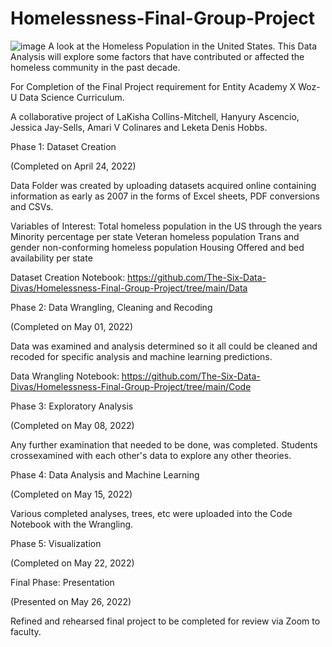 # Homelessness-Final-Group-Project
![image](https://user-images.githubusercontent.com/91347128/165450499-68b8a850-28f6-41f2-b383-af9fd26f7415.png)
A look at the Homeless Population in the United States.
This Data Analysis will explore some factors that have contributed or affected the homeless community in the past decade.

For Completion of the Final Project requirement for Entity Academy X Woz-U Data Science Curriculum.

A collaborative project of LaKisha Collins-Mitchell, Hanyury Ascencio, Jessica Jay-Sells, Amari V Colinares and Leketa Denis Hobbs.


Phase 1: Dataset Creation

(Completed on April 24, 2022)

Data Folder was created by uploading datasets acquired online containing information as early as 2007 in the forms of Excel sheets, PDF conversions and CSVs.

Variables of Interest:
Total homeless population in the US through the years
Minority percentage per state
Veteran homeless population
Trans and gender non-conforming homeless population
Housing Offered and bed availability per state

Dataset Creation Notebook:
https://github.com/The-Six-Data-Divas/Homelessness-Final-Group-Project/tree/main/Data


Phase 2: Data Wrangling, Cleaning and Recoding

(Completed on May 01, 2022)

Data was examined and analysis determined so it all could be cleaned and recoded for specific analysis and machine learning predictions.

Data Wrangling Notebook:
https://github.com/The-Six-Data-Divas/Homelessness-Final-Group-Project/tree/main/Code


Phase 3: Exploratory Analysis

(Completed on May 08, 2022)

Any further examination that needed to be done, was completed. Students crossexamined with each other's data to explore any other theories. 


Phase 4: Data Analysis and Machine Learning

(Completed on May 15, 2022)

Various completed analyses, trees, etc were uploaded into the Code Notebook with the Wrangling.


Phase 5: Visualization

(Completed on May 22, 2022)


Final Phase: Presentation

(Presented on May 26, 2022)

Refined and rehearsed final project to be completed for review via Zoom to faculty. 

